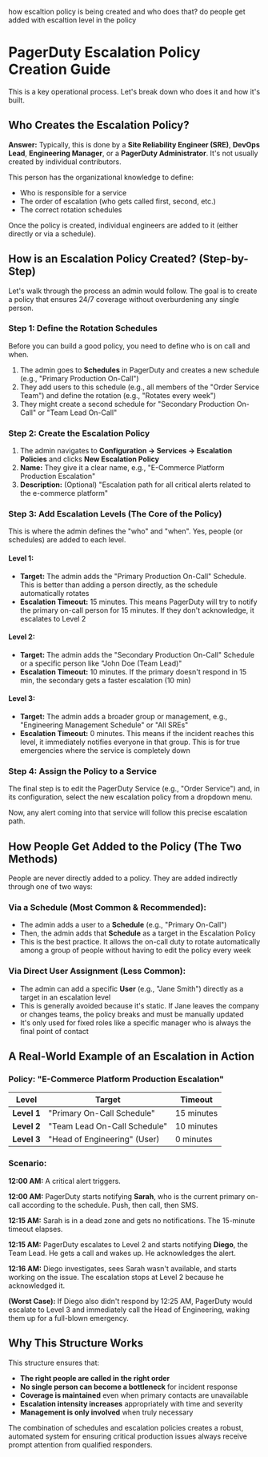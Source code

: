 how escaltion policy is being created and who does that?
do people get added with escaltion level in the policy

# PagerDuty Escalation Policy Creation Guide

This is a key operational process. Let's break down who does it and how it's built.

## Who Creates the Escalation Policy?

**Answer:** Typically, this is done by a **Site Reliability Engineer (SRE)**, **DevOps Lead**, **Engineering Manager**, or a **PagerDuty Administrator**. It's not usually created by individual contributors. 

This person has the organizational knowledge to define:
- Who is responsible for a service
- The order of escalation (who gets called first, second, etc.)
- The correct rotation schedules

Once the policy is created, individual engineers are added to it (either directly or via a schedule).

## How is an Escalation Policy Created? (Step-by-Step)

Let's walk through the process an admin would follow. The goal is to create a policy that ensures 24/7 coverage without overburdening any single person.

### Step 1: Define the Rotation Schedules

Before you can build a good policy, you need to define who is on call and when.

1. The admin goes to **Schedules** in PagerDuty and creates a new schedule (e.g., "Primary Production On-Call")
2. They add users to this schedule (e.g., all members of the "Order Service Team") and define the rotation (e.g., "Rotates every week")
3. They might create a second schedule for "Secondary Production On-Call" or "Team Lead On-Call"

### Step 2: Create the Escalation Policy

1. The admin navigates to **Configuration → Services → Escalation Policies** and clicks **New Escalation Policy**
2. **Name:** They give it a clear name, e.g., "E-Commerce Platform Production Escalation"
3. **Description:** (Optional) "Escalation path for all critical alerts related to the e-commerce platform"

### Step 3: Add Escalation Levels (The Core of the Policy)

This is where the admin defines the "who" and "when". Yes, people (or schedules) are added to each level.

#### Level 1:
- **Target:** The admin adds the "Primary Production On-Call" Schedule. This is better than adding a person directly, as the schedule automatically rotates
- **Escalation Timeout:** 15 minutes. This means PagerDuty will try to notify the primary on-call person for 15 minutes. If they don't acknowledge, it escalates to Level 2

#### Level 2:
- **Target:** The admin adds the "Secondary Production On-Call" Schedule or a specific person like "John Doe (Team Lead)"
- **Escalation Timeout:** 10 minutes. If the primary doesn't respond in 15 min, the secondary gets a faster escalation (10 min)

#### Level 3:
- **Target:** The admin adds a broader group or management, e.g., "Engineering Management Schedule" or "All SREs"
- **Escalation Timeout:** 0 minutes. This means if the incident reaches this level, it immediately notifies everyone in that group. This is for true emergencies where the service is completely down

### Step 4: Assign the Policy to a Service

The final step is to edit the PagerDuty Service (e.g., "Order Service") and, in its configuration, select the new escalation policy from a dropdown menu.

Now, any alert coming into that service will follow this precise escalation path.

## How People Get Added to the Policy (The Two Methods)

People are never directly added to a policy. They are added indirectly through one of two ways:

### Via a Schedule (Most Common & Recommended):
- The admin adds a user to a **Schedule** (e.g., "Primary On-Call")
- Then, the admin adds that **Schedule** as a target in the Escalation Policy
- This is the best practice. It allows the on-call duty to rotate automatically among a group of people without having to edit the policy every week

### Via Direct User Assignment (Less Common):
- The admin can add a specific **User** (e.g., "Jane Smith") directly as a target in an escalation level
- This is generally avoided because it's static. If Jane leaves the company or changes teams, the policy breaks and must be manually updated
- It's only used for fixed roles like a specific manager who is always the final point of contact

## A Real-World Example of an Escalation in Action

### Policy: "E-Commerce Platform Production Escalation"

| Level | Target | Timeout |
|-------|--------|---------|
| **Level 1** | "Primary On-Call Schedule" | 15 minutes |
| **Level 2** | "Team Lead On-Call Schedule" | 10 minutes |
| **Level 3** | "Head of Engineering" (User) | 0 minutes |

### Scenario:

**12:00 AM:** A critical alert triggers.

**12:00 AM:** PagerDuty starts notifying **Sarah**, who is the current primary on-call according to the schedule. Push, then call, then SMS.

**12:15 AM:** Sarah is in a dead zone and gets no notifications. The 15-minute timeout elapses.

**12:15 AM:** PagerDuty escalates to Level 2 and starts notifying **Diego**, the Team Lead. He gets a call and wakes up. He acknowledges the alert.

**12:16 AM:** Diego investigates, sees Sarah wasn't available, and starts working on the issue. The escalation stops at Level 2 because he acknowledged it.

**(Worst Case):** If Diego also didn't respond by 12:25 AM, PagerDuty would escalate to Level 3 and immediately call the Head of Engineering, waking them up for a full-blown emergency.

## Why This Structure Works

This structure ensures that:

- **The right people are called in the right order**
- **No single person can become a bottleneck** for incident response
- **Coverage is maintained** even when primary contacts are unavailable
- **Escalation intensity increases** appropriately with time and severity
- **Management is only involved** when truly necessary

The combination of schedules and escalation policies creates a robust, automated system for ensuring critical production issues always receive prompt attention from qualified responders.